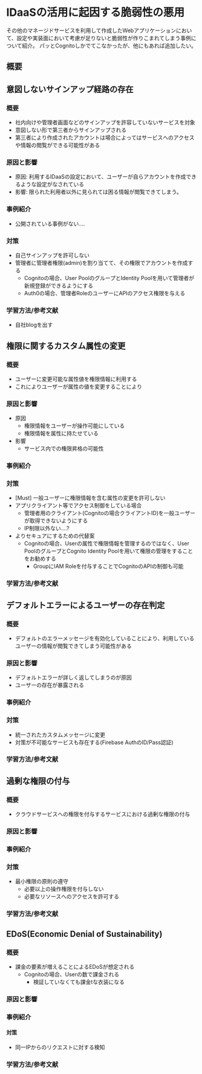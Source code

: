 # IDaaSの活用に起因する脆弱性の悪用

その他のマネージドサービスを利用して作成したWebアプリケーションにおいて、設定や実装面において考慮が足りないと脆弱性が作りこまれてしまう事例について紹介。
パッとCognitoしかでてこなかったが、他にもあれば追加したい。

## 概要
## 意図しないサインアップ経路の存在
###  概要
- 社内向けや管理者画面などのサインアップを許容していないサービスを対象
- 意図しない形で第三者からサインアップされる
- 第三者により作成されたアカウントは場合によってはサービスへのアクセスや情報の閲覧ができる可能性がある

### 原因と影響
- 原因: 利用するIDaaSの設定において、ユーザーが自らアカウントを作成できるような設定がなされている
- 影響: 限られた利用者以外に見られては困る情報が閲覧できてしまう。

### 事例紹介

- 公開されている事例がない….

### 対策

- 自己サインアップを許可しない
- 管理者に管理者権限(admin)を割り当てて、その権限でアカウントを作成する
	- Cognitoの場合、User PoolのグループとIdentity Poolを用いて管理者が新規登録ができるようにする
	- Auth0の場合、管理者RoleのユーザーにAPIのアクセス権限を与える

### 学習方法/参考文献

 - 自社blogを出す

## 権限に関するカスタム属性の変更
### 概要
- ユーザーに変更可能な属性値を権限情報に利用する
- これによりユーザーが属性の値を変更することにより

### 原因と影響
- 原因
	- 権限情報をユーザーが操作可能にしている
	- 権限情報を属性に持たせている
- 影響
	- サービス内での権限昇格の可能性
### 事例紹介
### 対策
- [Must] 一般ユーザーに権限情報を含む属性の変更を許可しない
- アプリクライアント等でアクセス制御をしている場合
	- 管理者用のクライアント(Cognitoの場合クライアントID)を一般ユーザーが取得できないようにする
	- IP制限以外ない….?
- よりセキュアにするための代替案
	- Cognitoの場合、Userの属性で権限情報を管理するのではなく、User PoolのグループとCognito Identity Poolを用いて権限の管理をすることをお勧めする
		- GroupにIAM Roleを付与することでCognitoのAPIの制御も可能

### 学習方法/参考文献

## デフォルトエラーによるユーザーの存在判定
### 概要
- デフォルトのエラーメッセージを有効化していることにより、利用しているユーザーの情報が閲覧できてしまう可能性がある

### 原因と影響
- デフォルトエラーが詳しく返してしまうのが原因
- ユーザーの存在が暴露される

### 事例紹介

### 対策
- 統一されたカスタムメッセージに変更
- 対策が不可能なサービスも存在する(Firebase AuthのID/Pass認証)

### 学習方法/参考文献

## 過剰な権限の付与
### 概要
- クラウドサービスへの権限を付与するサービスにおける過剰な権限の付与

### 原因と影響

### 事例紹介

### 対策
- 最小権限の原則の遵守
	- 必要以上の操作権限を付与しない
	- 必要なリソースへのアクセスを許可する

### 学習方法/参考文献

## EDoS(Economic Denial of Sustainability)
### 概要
- 課金の要素が増えることによるEDoSが想定される
	- Cognitoの場合、Userの数で課金される
		- 検証していなくても課金tな衣装になる

### 原因と影響


### 事例紹介

#### 対策
- 同一IPからのリクエストに対する検知

### 学習方法/参考文献


